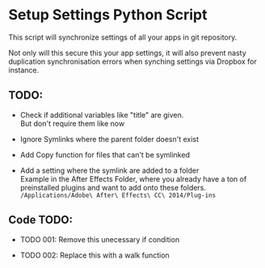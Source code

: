 Setup Settings Python Script
============================

This script will synchronize settings of all your apps in git repository.

Not only will this secure this your app settings, it will also prevent nasty duplication synchronisation errors when synching settings via Dropbox for instance.

## TODO:

  + Check if additional variables like "title" are given.     
    But don't require them like now

  + Ignore Symlinks where the parent folder doesn't exist

  + Add Copy function for files that can't be symlinked

  + Add a setting where the symlink are added to a folder    
    Example in the After Effects Folder, where you already have a ton of preinstalled plugins and want to add onto these folders.
    `/Applications/Adobe\ After\ Effects\ CC\ 2014/Plug-ins`

## Code TODO:

  + TODO 001: Remove this unecessary if condition

  + TODO 002: Replace this with a walk function


